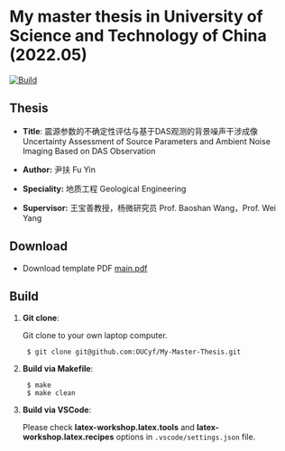 # My master thesis in University of Science and Technology of China (2022.05)

[![Build](https://github.com/OUCyf/My-Master-Thesis/actions/workflows/build.yml/badge.svg)](https://github.com/OUCyf/My-Master-Thesis/actions/workflows/build.yml)


## Thesis

- **Title**: 震源参数的不确定性评估与基于DAS观测的背景噪声干涉成像
Uncertainty Assessment of Source Parameters and Ambient Noise Imaging Based on DAS Observation

- **Author:** 尹扶 Fu Yin

- **Speciality:** 地质工程 Geological Engineering
  
- **Supervisor:** 王宝善教授，杨微研究员 Prof. Baoshan Wang，Prof. Wei Yang





## Download

- Download template PDF [main.pdf](https://github.com/OUCyf/My-Master-Thesis/main.pdf)







## Build


1. **Git clone**:

   Git clone to your own laptop computer.

		$ git clone git@github.com:OUCyf/My-Master-Thesis.git


2. **Build via Makefile**:

		$ make
		$ make clean


3. **Build via VSCode**:

   Please check **latex-workshop.latex.tools** and **latex-workshop.latex.recipes** options in `.vscode/settings.json` file.
